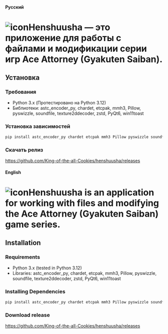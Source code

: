 #### Русский

# ![icon](https://github.com/user-attachments/assets/e65fe2bf-36f2-46ac-a257-33a6af85443c)Henshuusha — это приложение для работы с файлами и модификации серии игр Ace Attorney (Gyakuten Saiban). 


## Установка

### Требования

- Python 3.x (Протестировано на Python 3.12)
- Библиотеки: astc_encoder_py, chardet, etcpak, mmh3, Pillow, pyswizzle, soundfile, texture2ddecoder, zstd, PyQt6, win11toast

### Установка зависимостей

```sh
pip install astc_encoder_py chardet etcpak mmh3 Pillow pyswizzle soundfile texture2ddecoder zstd PyQt6 win11toast

```

### Скачать релиз

https://github.com/King-of-the-all-Cookies/henshuusha/releases


#### English

# ![icon](https://github.com/user-attachments/assets/e65fe2bf-36f2-46ac-a257-33a6af85443c)Henshuusha is an application for working with files and modifying the Ace Attorney (Gyakuten Saiban) game series.

## Installation

### Requirements

- Python 3.x (tested in Python 3.12)
- Libraries: astc_encoder_py, chardet, etcpak, mmh3, Pillow, pyswizzle, soundfile, texture2ddecoder, zstd, PyQt6, win11toast

### Installing Dependencies

```sh
pip install astc_encoder_py chardet etcpak mmh3 Pillow pyswizzle soundfile texture2ddecoder zstd PyQt6 win11toast
```

### Download release

https://github.com/King-of-the-all-Cookies/henshuusha/releases